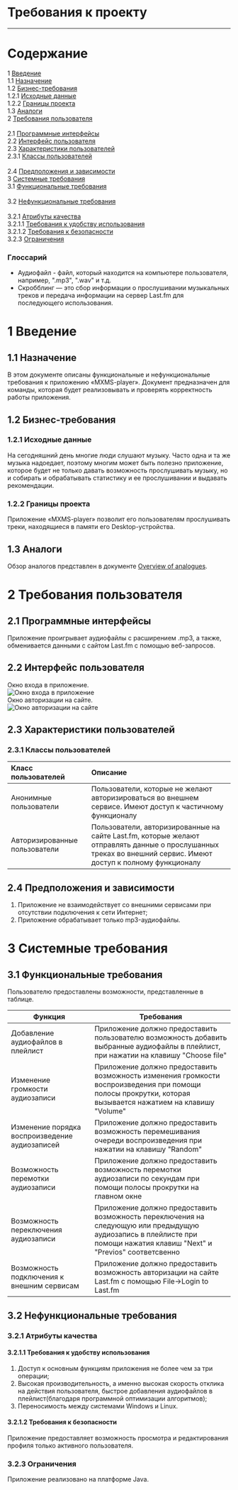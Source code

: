 # Требования к проекту
---

# Содержание
1 [Введение](#intro)<br> 
  1.1 [Назначение](#appointment)<br>
  1.2 [Бизнес-требования](#business_requirements)<br> 
    1.2.1 [Исходные данные](#initial_data)<br>
    1.2.2 [Границы проекта](#project_boundary)<br>
  1.3 [Аналоги](#analogues)<br>
2 [Требования пользователя](#user_requirements)<br>  
2.1 [Программные интерфейсы](#software_interfaces)<br> 
  2.2 [Интерфейс пользователя](#user_interface)<br> 
  2.3 [Характеристики пользователей](#user_specifications)<br> 
    2.3.1 [Классы пользователей](#user_classes)<br>  
   2.4 [Предположения и зависимости](#assumptions_and_dependencies)<br>
3 [Системные требования](#system_requirements)<br> 
  3.1 [Функциональные требования](#functional_requirements)<br>   
  3.2 [Нефункциональные требования](#non-functional_requirements)<br>   
    3.2.1 [Атрибуты качества](#quality_attributes)<br> 
      3.2.1.1 [Требования к удобству использования](#requirements_for_ease_of_use)<br>
      3.2.1.2 [Требования к безопасности](#security_requirements)<br>
    3.2.3 [Ограничения](#restrictions)<br> 

### Глоссарий
* Аудиофайл - файл, который находится на компьютере пользователя, например, ".mp3", ".wav" и т.д.
* Скробблинг — это сбор информации о прослушивании музыкальных треков и передача информации на сервер Last.fm для последующего использования.

<a name="intro"/>

# 1 Введение

<a name="appointment"/>

## 1.1 Назначение
В этом документе описаны функциональные и нефункциональные требования к приложению «MXMS-player». Документ предназначен для команды, которая будет реализовывать и проверять корректность работы приложения. 

<a name="business_requirements"/>

## 1.2 Бизнес-требования

<a name="initial_data"/>

### 1.2.1 Исходные данные
На сегодняшний день многие люди слушают музыку. Часто одна и та же музыка надоедает, поэтому многим может быть полезно приложение, которое будет не только давать возможность прослушивать музыку, но и собирать и обрабатывать статистику и ее прослушивании и выдавать рекомендации.


<a name="project_boundary"/>

### 1.2.2 Границы проекта
Приложение «MXMS-player» позволит его пользователям прослушивать треки, находящиеся в памяти его Desktop-устройства.

<a name="analogues"/>

## 1.3 Аналоги
Обзор аналогов представлен в документе [Overview of analogues](../Requirements/Overview%20of%20analogues.md).

<a name="user_requirements"/>

# 2 Требования пользователя

<a name="software_interfaces"/>

## 2.1 Программные интерфейсы
Приложение проигрывает аудиофайлы с расширением .mp3, а также, обменивается данными с сайтом Last.fm с помощью веб-запросов. 

<a name="user_interface"/>

## 2.2 Интерфейс пользователя
Окно входа в приложение.  
![Окно входа в приложение](../../images/mockups/MainWindow.jpg)  
Окно авторизации на сайте.  
![Окно авторизации на сайте](../../images/mockups/LoginWindow.jpg)  
<a name="user_specifications"/>

## 2.3 Характеристики пользователей

<a name="user_classes"/>

### 2.3.1 Классы пользователей

| Класс пользователей | Описание |
|:---|:---|
| Анонимные пользователи | Пользователи, которые не желают авторизироваться во внешнем сервисе. Имеют доступ к частичному функционалу |
| Авторизированные пользователи | Пользователи, авторизированные на сайте Last.fm, которые желают отправлять данные о прослушанных треках во внешний сервис. Имеют доступ к полному функционалу |

<a name="assumptions_and_dependencies"/>

## 2.4 Предположения и зависимости
1. Приложение не взаимодействует со внешними сервисами при отсутствии подключения к сети Интернет;
2. Приложение обрабатывает только mp3-аудиофайлы.

# 3 Системные требования

<a name="functional_requirements"/>

## 3.1 Функциональные требования

<a name="main_functions"/>

Пользователю предоставлены возможности, представленные в таблице.

Функция | Требования
--- | ---
Добавление аудиофайлов в плейлист | Приложение должно предоставить пользователю возможность добавить выбранные аудиофайлы в плейлист, при нажатии на клавишу "Choose file"
Изменение громкости аудиозаписи | Приложение должно предоставить возможность изменения громкости воспроизведения при помощи полосы прокрутки, которая вызывается нажатием на клавишу "Volume"
Изменение порядка воспроизведение аудиозаписей | Приложение должно предоставить возможность перемешивания очереди воспроизведения при нажатии на клавишу "Random"
Возможность перемотки аудиозаписи | Приложение должно предоставить возможность перемотки аудиозаписи по секундам при помощи полосы прокрутки на главном окне
Возможность переключения аудиозаписи | Приложение должно предоставить возможность переключения на следующую или предыдущую аудиозапись в плейлисте при помощи нажатия клавиш "Next" и "Previos" соответсвенно
Возможность подключения к внешним сервисам | Приложение должно предоставить возможность авторизации на сайте Last.fm с помощью File->Login to Last.fm

<a name="non-functional_requirements"/>

## 3.2 Нефункциональные требования

<a name="quality_attributes"/>

### 3.2.1 Атрибуты качества

<a name="requirements_for_ease_of_use"/>

#### 3.2.1.1 Требования к удобству использования
1. Доступ к основным функциям приложения не более чем за три операции;
2. Высокая производительность, а именно высокая скорость отклика на действия пользователя, быстрое добавления аудиофайлов в плейлист(благодаря программной оптимизации алгоритмов);
3. Переносимость между системами Windows и Linux.

<a name="security_requirements"/>

#### 3.2.1.2 Требования к безопасности
Приложение предоставляет возможность просмотра и редактирования профиля только активного пользователя.

<a name="restrictions"/>

### 3.2.3 Ограничения
  Приложение реализовано на платформе Java.
